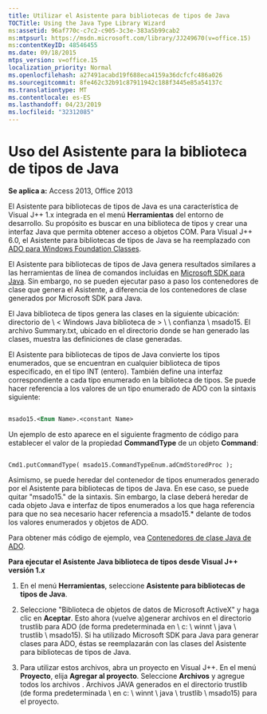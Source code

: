 ```yaml
---
title: Utilizar el Asistente para bibliotecas de tipos de Java
TOCTitle: Using the Java Type Library Wizard
ms:assetid: 96af770c-c7c2-c905-3c3e-383a5b99cab2
ms:mtpsurl: https://msdn.microsoft.com/library/JJ249670(v=office.15)
ms:contentKeyID: 48546455
ms.date: 09/18/2015
mtps_version: v=office.15
localization_priority: Normal
ms.openlocfilehash: a27491acabd19f688eca4159a36dcfcfc486a026
ms.sourcegitcommit: 8fe462c32b91c87911942c188f3445e85a54137c
ms.translationtype: MT
ms.contentlocale: es-ES
ms.lasthandoff: 04/23/2019
ms.locfileid: "32312085"
---
```

# <a name="using-the-java-type-library-wizard"></a>Uso del Asistente para la biblioteca de tipos de Java


**Se aplica a:** Access 2013, Office 2013

El Asistente para bibliotecas de tipos de Java es una característica de Visual J++ 1.x integrada en el menú **Herramientas** del entorno de desarrollo. Su propósito es buscar en una biblioteca de tipos y crear una interfaz Java que permita obtener acceso a objetos COM. Para Visual J++ 6.0, el Asistente para bibliotecas de tipos de Java se ha reemplazado con [ADO para Windows Foundation Classes](ado-wfc-programming.md).

El Asistente para bibliotecas de tipos de Java genera resultados similares a las herramientas de línea de comandos incluidas en [Microsoft SDK para Java](using-the-microsoft-sdk-for-java.md). Sin embargo, no se pueden ejecutar paso a paso los contenedores de clase que genera el Asistente, a diferencia de los contenedores de clase generados por Microsoft SDK para Java.

El Java biblioteca de tipos genera las clases en la siguiente ubicación: directorio de \\ \< Windows Java biblioteca de \> \\ \\ confianza \\ msado15. El archivo Summary.txt, ubicado en el directorio donde se han generado las clases, muestra las definiciones de clase generadas.

El Asistente para bibliotecas de tipos de Java convierte los tipos enumerados, que se encuentran en cualquier biblioteca de tipos especificado, en el tipo INT (entero). También define una interfaz correspondiente a cada tipo enumerado en la biblioteca de tipos. Se puede hacer referencia a los valores de un tipo enumerado de ADO con la sintaxis siguiente:

```vb 
 
msado15.<Enum Name>.<constant Name> 
```

Un ejemplo de esto aparece en el siguiente fragmento de código para establecer el valor de la propiedad **CommandType** de un objeto **Command**:

```vb 
 
Cmd1.putCommandType( msado15.CommandTypeEnum.adCmdStoredProc ); 
```

Asimismo, se puede heredar del contenedor de tipos enumerados generado por el Asistente para bibliotecas de tipos de Java. En ese caso, se puede quitar "msado15." de la sintaxis. Sin embargo, la clase deberá heredar de cada objeto Java e interfaz de tipos enumerados a los que haga referencia para que no sea necesario hacer referencia a msado15.\* delante de todos los valores enumerados y objetos de ADO.

Para obtener más código de ejemplo, vea [Contenedores de clase Java de ADO](ado-java-class-wrappers.md).

**Para ejecutar el Asistente Java biblioteca de tipos desde Visual J++ versión 1.*x***

1.  En el menú **Herramientas**, seleccione **Asistente para bibliotecas de tipos de Java**.

2.  Seleccione "Biblioteca de objetos de datos de Microsoft ActiveX" y haga clic en **Aceptar**. Esto ahora (vuelve a)generar archivos en el directorio trustlib para ADO (de forma predeterminada en \\ c: \\ winnt \\ java \\ trustlib \\ msado15). Si ha utilizado Microsoft SDK para Java para generar clases para ADO, éstas se reemplazarán con las clases del Asistente para bibliotecas de tipos de Java.

3.  Para utilizar estos archivos, abra un proyecto en Visual J++. En el menú **Proyecto**, elija **Agregar al proyecto**. Seleccione **Archivos** y agregue todos los archivos . Archivos JAVA generados en el directorio trustlib (de forma predeterminada \\ en c: \\ winnt \\ java \\ trustlib \\ msado15) para el proyecto.

